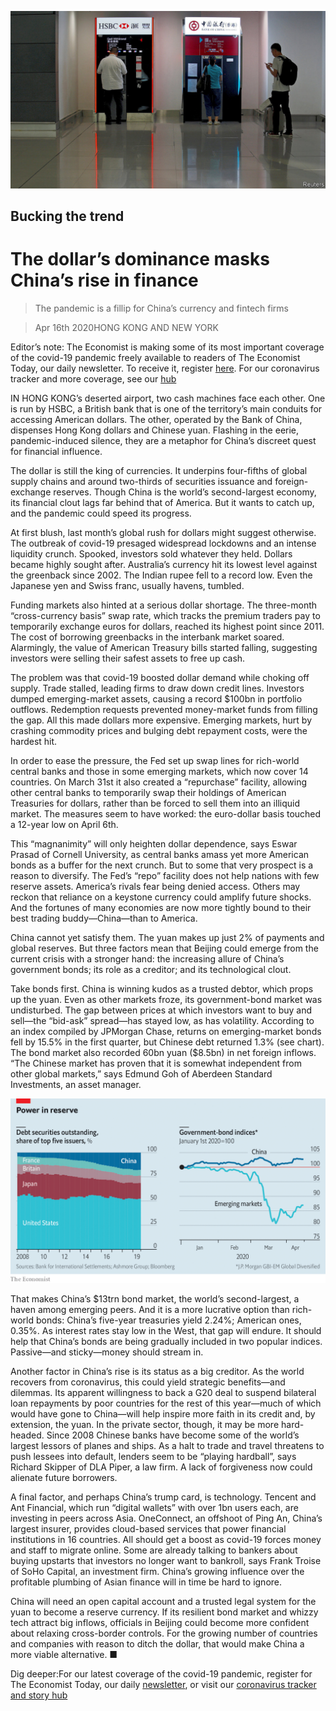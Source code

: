 ![](./images/20200418_FNP501.jpg)

## Bucking the trend

# The dollar’s dominance masks China’s rise in finance

> The pandemic is a fillip for China’s currency and fintech firms

> Apr 16th 2020HONG KONG AND NEW YORK

Editor’s note: The Economist is making some of its most important coverage of the covid-19 pandemic freely available to readers of The Economist Today, our daily newsletter. To receive it, register [here](https://www.economist.com//newslettersignup). For our coronavirus tracker and more coverage, see our [hub](https://www.economist.com//coronavirus)

IN HONG KONG’s deserted airport, two cash machines face each other. One is run by HSBC, a British bank that is one of the territory’s main conduits for accessing American dollars. The other, operated by the Bank of China, dispenses Hong Kong dollars and Chinese yuan. Flashing in the eerie, pandemic-induced silence, they are a metaphor for China’s discreet quest for financial influence.

The dollar is still the king of currencies. It underpins four-fifths of global supply chains and around two-thirds of securities issuance and foreign-exchange reserves. Though China is the world’s second-largest economy, its financial clout lags far behind that of America. But it wants to catch up, and the pandemic could speed its progress.

At first blush, last month’s global rush for dollars might suggest otherwise. The outbreak of covid-19 presaged widespread lockdowns and an intense liquidity crunch. Spooked, investors sold whatever they held. Dollars became highly sought after. Australia’s currency hit its lowest level against the greenback since 2002. The Indian rupee fell to a record low. Even the Japanese yen and Swiss franc, usually havens, tumbled.

Funding markets also hinted at a serious dollar shortage. The three-month “cross-currency basis” swap rate, which tracks the premium traders pay to temporarily exchange euros for dollars, reached its highest point since 2011. The cost of borrowing greenbacks in the interbank market soared. Alarmingly, the value of American Treasury bills started falling, suggesting investors were selling their safest assets to free up cash.

The problem was that covid-19 boosted dollar demand while choking off supply. Trade stalled, leading firms to draw down credit lines. Investors dumped emerging-market assets, causing a record $100bn in portfolio outflows. Redemption requests prevented money-market funds from filling the gap. All this made dollars more expensive. Emerging markets, hurt by crashing commodity prices and bulging debt repayment costs, were the hardest hit.

In order to ease the pressure, the Fed set up swap lines for rich-world central banks and those in some emerging markets, which now cover 14 countries. On March 31st it also created a “repurchase” facility, allowing other central banks to temporarily swap their holdings of American Treasuries for dollars, rather than be forced to sell them into an illiquid market. The measures seem to have worked: the euro-dollar basis touched a 12-year low on April 6th.

This “magnanimity” will only heighten dollar dependence, says Eswar Prasad of Cornell University, as central banks amass yet more American bonds as a buffer for the next crunch. But to some that very prospect is a reason to diversify. The Fed’s “repo” facility does not help nations with few reserve assets. America’s rivals fear being denied access. Others may reckon that reliance on a keystone currency could amplify future shocks. And the fortunes of many economies are now more tightly bound to their best trading buddy—China—than to America.

China cannot yet satisfy them. The yuan makes up just 2% of payments and global reserves. But three factors mean that Beijing could emerge from the current crisis with a stronger hand: the increasing allure of China’s government bonds; its role as a creditor; and its technological clout.

Take bonds first. China is winning kudos as a trusted debtor, which props up the yuan. Even as other markets froze, its government-bond market was undisturbed. The gap between prices at which investors want to buy and sell—the “bid-ask” spread—has stayed low, as has volatility. According to an index compiled by JPMorgan Chase, returns on emerging-market bonds fell by 15.5% in the first quarter, but Chinese debt returned 1.3% (see chart). The bond market also recorded 60bn yuan ($8.5bn) in net foreign inflows. “The Chinese market has proven that it is somewhat independent from other global markets,” says Edmund Goh of Aberdeen Standard Investments, an asset manager.

![](./images/20200418_FNC260.png)

That makes China’s $13trn bond market, the world’s second-largest, a haven among emerging peers. And it is a more lucrative option than rich-world bonds: China’s five-year treasuries yield 2.24%; American ones, 0.35%. As interest rates stay low in the West, that gap will endure. It should help that China’s bonds are being gradually included in two popular indices. Passive—and sticky—money should stream in.

Another factor in China’s rise is its status as a big creditor. As the world recovers from coronavirus, this could yield strategic benefits—and dilemmas. Its apparent willingness to back a G20 deal to suspend bilateral loan repayments by poor countries for the rest of this year—much of which would have gone to China—will help inspire more faith in its credit and, by extension, the yuan. In the private sector, though, it may be more hard-headed. Since 2008 Chinese banks have become some of the world’s largest lessors of planes and ships. As a halt to trade and travel threatens to push lessees into default, lenders seem to be “playing hardball”, says Richard Skipper of DLA Piper, a law firm. A lack of forgiveness now could alienate future borrowers.

A final factor, and perhaps China’s trump card, is technology. Tencent and Ant Financial, which run “digital wallets” with over 1bn users each, are investing in peers across Asia. OneConnect, an offshoot of Ping An, China’s largest insurer, provides cloud-based services that power financial institutions in 16 countries. All should get a boost as covid-19 forces money and staff to migrate online. Some are already talking to bankers about buying upstarts that investors no longer want to bankroll, says Frank Troise of SoHo Capital, an investment firm. China’s growing influence over the profitable plumbing of Asian finance will in time be hard to ignore.

China will need an open capital account and a trusted legal system for the yuan to become a reserve currency. If its resilient bond market and whizzy tech attract big inflows, officials in Beijing could become more confident about relaxing cross-border controls. For the growing number of countries and companies with reason to ditch the dollar, that would make China a more viable alternative. ■

Dig deeper:For our latest coverage of the covid-19 pandemic, register for The Economist Today, our daily [newsletter](https://www.economist.com//newslettersignup), or visit our [coronavirus tracker and story hub](https://www.economist.com//coronavirus)